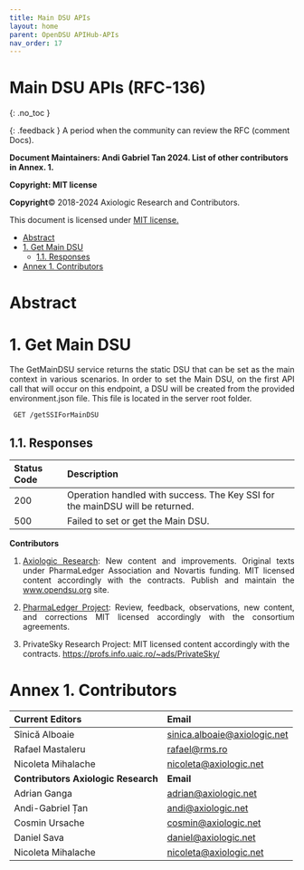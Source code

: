 ```yaml
---
title: Main DSU APIs 
layout: home
parent: OpenDSU APIHub-APIs
nav_order: 17
---
```




# **Main DSU APIs (RFC-136)**
{: .no_toc }

{: .feedback }
A period when the community can review the RFC (comment Docs).

**Document Maintainers: Andi Gabriel Tan 2024. List of other contributors in Annex. 1.**

**Copyright: MIT license**

 **Copyright**© 2018-2024 Axiologic Research and Contributors.

This document is licensed under [MIT license.](https://en.wikipedia.org/wiki/MIT_License)

<!-- TOC -->

* [Abstract](#abstract)
* [1. Get Main DSU](#1-get-main-dsu-)
  * [1.1. Responses](#11-responses)
* [Annex 1. Contributors](#annex-1-contributors)
<!-- TOC -->


# **Abstract**

# 1. Get Main DSU        

<p style='text-align: justify;'>The GetMainDSU service returns the static DSU that can be set as the main context in various scenarios. In order to set the Main DSU, on the first API call that will occur on this endpoint, a DSU will be created from the provided environment.json file. This file is located in the server root folder.</p>


````
 GET /getSSIForMainDSU
````

## 1.1. Responses

| Status Code  | Description                                                                   |
|:-------------|:------------------------------------------------------------------------------|
| 200          | Operation handled with success. The Key SSI for the mainDSU will be returned. |
| 500          | Failed to set or get the Main DSU.                                            |



**Contributors**

1. <p style='text-align: justify;'><a href="https://www.axiologic.net/">Axiologic Research</a>: New content and improvements. Original texts under PharmaLedger Association and Novartis funding. MIT licensed content accordingly with the contracts. Publish and maintain the <a href="https://www.opendsu.org/">www.opendsu.org</a> site.

2. <p style='text-align: justify;'><a href="https://pharmaledger.org/">PharmaLedger Project</a>: Review, feedback, observations, new content, and corrections MIT licensed accordingly with the consortium agreements.

3. PrivateSky Research Project: MIT licensed content accordingly with the contracts. 
<a href="https://profs.info.uaic.ro/~ads/PrivateSky/"> https://profs.info.uaic.ro/~ads/PrivateSky/</a>



# **Annex 1. Contributors**

| **Current Editors**                 | **Email**                                |
|:------------------------------------|:-----------------------------------------|
| Sînică Alboaie                      | sinica.alboaie@axiologic.net             |
| Rafael Mastaleru                    | rafael@rms.ro                            |
| Nicoleta Mihalache                  | nicoleta@axiologic.net                   |
| **Contributors Axiologic Research** | **Email**                                |
| Adrian Ganga                        | adrian@axiologic.net                     |
| Andi-Gabriel Țan                    | andi@axiologic.net                       |
| Cosmin Ursache                      | cosmin@axiologic.net                     |
| Daniel Sava                         | daniel@axiologic.net                     |
| Nicoleta Mihalache                  | nicoleta@axiologic.net                   |